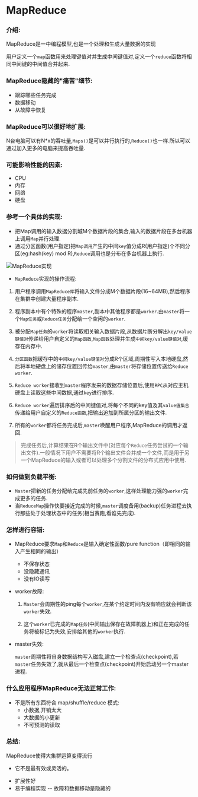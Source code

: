 # MapReduce

### 介绍:

MapReduce是一中编程模型,也是一个处理和生成大量数据的实现

用户定义一个`map`函数用来处理键值对并生成中间键值对,定义一个`reduce`函数将相同中间键的中间值合并起来.


### MapReduce隐藏的"痛苦"细节:

+ 跟踪哪些任务完成
+ 数据移动
+ 从故障中恢复

### MapReduce可以很好地扩展:

N台电脑可以有N*x的吞吐量,`Maps()`是可以并行执行的,`Reduce()`也一样.所以可以通过加入更多的电脑来提高吞吐量.

### 可能影响性能的因素:

+ CPU
+ 内存
+ 网络
+ 硬盘


### 参考一个具体的实现:

+ 把Map调用的输入数据分割城M个数据片段的集合,输入的数据片段在多台机器上调用`Map`并行处理.
+ 通过分区函数(用户指定)把`Map调用`产生的中间`key`值分成R(用户指定)个不同分区(eg:hash(key) mod R),`Reduce`调用也是分布在多台机器上执行.

![MapReduce实现]()

+ `MapReduce`实现的操作流程:

1. 用户程序调用`MapReduce库`将输入文件分成M个数据片段(16~64MB),然后程序在集群中创建大量程序副本.

2. 程序副本中有个特殊的程序`master`,副本中其他程序都是`worker`.由`master`将一个`Map任务`或`Reduce任务`分配给一个空闲的`worker`.

3. 被分配`Map任务`的`worker`将读取相关输入数据片段,从数据片断分解出`key/value键值对`传递给用户自定义的`Map函数`,`Map函数`处理并生成`中间key/value键值对`,缓存在内存中.

4. `分区函数`把缓存中的`中间key/value键值对`分成R个区域,周期性写入本地硬盘,然后将本地硬盘上的储存位置回传给`master`,由`master`将存储位置传送给`Reduce worker`.

5. `Reduce worker`接收到`master`程序发来的数据存储位置后,使用`RPC`从对应主机硬盘上读取这些中间数据,通过`key`进行排序.

6. `Reduce worker`遍历排序后的中间键值对,将每个不同的key值及其`value值集合`传递给用户自定义的`Reduce函数`,把输出追加到所属分区的输出文件.

7. 所有的`worker`都将任务完成后,`master`唤醒用户程序,MapReduce的调用才返回.

> 完成任务后,计算结果在R个输出文件中(对应每个`Reduce`任务尝试的一个输出文件).一般情况下用户不需要将R个输出文件合并成一个文件,而是用于另一个MapReduce的输入或者可以处理多个分割文件的分布式应用中使用.

### 如何做到负载平衡:

+ `Master`把新的任务分配给完成先前任务的`worker`,这样处理能力强的`worker`完成更多的任务.
+ 当`ReduceMap`操作快要接近完成的时候,`master`调度备用(backup)任务进程去执行那些处于处理状态中的任务(相当赛跑,看谁先完成).


### 怎样进行容错:

+ MapReduce要求`Map`和`Reduce`是输入确定性函数/pure function（即相同的输入产生相同的输出）
        
    + 不保存状态
    + 没隐藏通讯
    + 没有IO读写


+ worker故障:



    1. `Master`会周期性的ping每个`worker`,在某个约定时间内没有响应就会判断该`worker`失效.

    2. 这个`worker`已完成的`Map任务`(中间输出保存在故障机器上)和正在完成的任务将被标记为失效,安排给其他的`worker`执行.

+ master失效:

    `master`周期性将自身数据结构写入磁盘,建立一个检查点(checkpoint),若`master`任务失效了,就从最后一个检查点(checkpoint)开始启动另一个master进程.



### 什么应用程序MapReduce无法正常工作:

+ 不是所有东西符合 map/shuffle/reduce 模式:
    + 小数据,开销太大
    + 大数据的小更新
    + 不可预测的读取

### 总结: 

MapReduce使得大集群运算变得流行

- 它不是最有效或灵活的。
+ 扩展性好
+ 易于编程实现 -- 故障和数据移动是隐藏的
